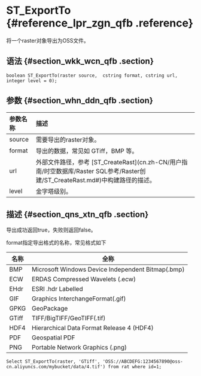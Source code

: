 # S​T\_ExportTo {#reference_lpr_zgn_qfb .reference}

将一个raster对象导出为OSS文件。

## 语法 {#section_wkk_wcn_qfb .section}

```
boolean ST_ExportTo(raster source,  cstring format, cstring url,  integer level = 0);
```

## 参数 {#section_whn_ddn_qfb .section}

|参数名称|描述|
|:---|:-|
|source|需要导出的raster对象。|
|format|导出的数据，常见如 GTiff，BMP 等。|
|url|外部文件路径，参考 [ST\_CreateRast](cn.zh-CN/用户指南/时空数据库/Raster SQL参考/R​aster创建/ST_CreateRast.md#)中构建路径的描述。|
|level|金字塔级别。|

## 描述 {#section_qns_xtn_qfb .section}

导出成功返回true，失败则返回false。

format指定导出格式的名称，常见格式如下

|名称|全称|
|--|--|
|BMP|Microsoft Windows Device Independent Bitmap\(.bmp\)|
|ECW|ERDAS Compressed Wavelets \(.ecw\)|
|EHdr|ESRI .hdr Labelled|
|GIF|Graphics InterchangeFormat\(.gif\)|
|GPKG|GeoPackage|
|GTiff|TIFF/BigTIFF/GeoTIFF\(.tif\)|
|HDF4|Hierarchical Data Format Release 4 \(HDF4\)|
|PDF|Geospatial PDF|
|PNG|Portable Network Graphics \(.png\)|

```
Select ST_ExportTo(raster, 'GTiff', 'OSS://ABCDEFG:1234567890@oss-cn.aliyuncs.com/mybucket/data/4.tif') from rat where id=1;
```

